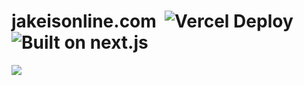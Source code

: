 # jakeisonline.com &nbsp;![Vercel Deploy](https://deploy-badge.vercel.app/vercel/jakeisonlinecom-jakeisonlines-projects) ![Built on next.js](https://img.shields.io/github/package-json/dependency-version/jakeisonline/website/astro)

[![](https://jakeisonline.com/opengraph-image.png)](https://jakeisonline.com)
